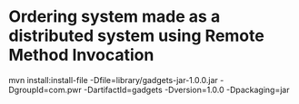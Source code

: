 # Ordering system made as a distributed system using Remote Method Invocation

mvn install:install-file -Dfile=library/gadgets-jar-1.0.0.jar -DgroupId=com.pwr -DartifactId=gadgets -Dversion=1.0.0 -Dpackaging=jar
